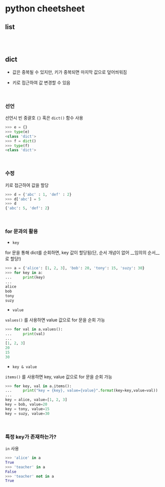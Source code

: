 # python cheetsheet


## list


<br>
<br>

## dict

- 값은 중복될 수 있지만, 키가 중복되면 마지막 값으로 덮어씌워짐

- 키로 접근하여 값 변경할 수 있음

<br>

### 선언 

선언시 빈 중괄호 `{}` 혹은 `dict()` 함수 사용

```python
>>> e = {}
>>> type(e)
<class 'dict'>
>>> f = dict()
>>> type(f)
<class 'dict'>
```

<br>

### 수정

키로 접근하여 값을 할당
```python
>>> d = {'abc' : 1, 'def' : 2}
>>> d['abc'] = 5
>>> d
{'abc': 5, 'def': 2}
```

<br>

### for 문과의 활용
- `key`

for 문을 통해 dict를 순회하면, key 값이 할당됨(단, 순서 개념이 없어 __임의의 순서__로 할당!)

```python
>>> a = {'alice': [1, 2, 3], 'bob': 20, 'tony': 15, 'suzy': 30}
>>> for key in a:
...     print(key)
... 
alice
bob
tony
suzy
```

- `value`

`values()` 를 사용하면 value 값으로 for 문을 순회 가능

```python
>>> for val in a.values():
...     print(val)
... 
[1, 2, 3]
20
15
30    
```


- `key & value`

`items()` 를 사용하면 key, value 값으로 for 문을 순회 가능

```python
>>> for key, val in a.items():
...     print("key = {key}, value={value}".format(key=key,value=val))
... 
key = alice, value=[1, 2, 3]
key = bob, value=20
key = tony, value=15
key = suzy, value=30
```

<br>

### 특정 key가 존재하는가?

`in` 사용

```python
>>> 'alice' in a
True
>>> 'teacher' in a
False
>>> 'teacher' not in a
True
```

<br>

<br>
<br>
<br>
<br>


```python
```


<br>
<br>
<br>
<br>
